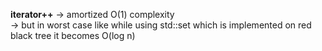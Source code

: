 **iterator++**
-> amortized O(1) complexity\
-> but in worst case like while using std::set which is implemented on red black tree it becomes O(log n)
